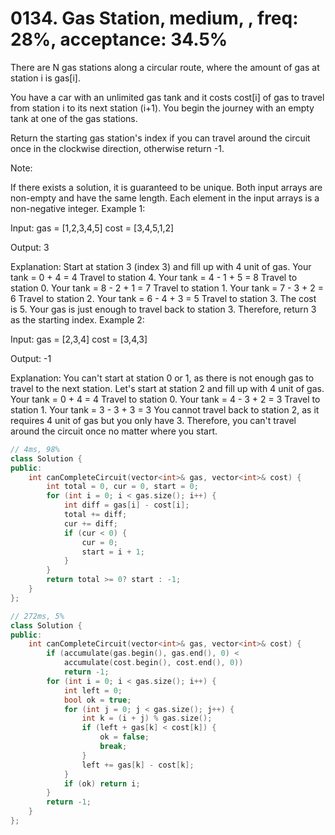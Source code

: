 # 0134. Gas Station, medium, , freq: 28%, acceptance: 34.5%

There are N gas stations along a circular route, where the amount of gas at station i is gas[i].

You have a car with an unlimited gas tank and it costs cost[i] of gas to travel from station i to its next station (i+1). You begin the journey with an empty tank at one of the gas stations.

Return the starting gas station's index if you can travel around the circuit once in the clockwise direction, otherwise return -1.

Note:

If there exists a solution, it is guaranteed to be unique.
Both input arrays are non-empty and have the same length.
Each element in the input arrays is a non-negative integer.
Example 1:

Input: 
gas  = [1,2,3,4,5]
cost = [3,4,5,1,2]

Output: 3

Explanation:
Start at station 3 (index 3) and fill up with 4 unit of gas. Your tank = 0 + 4 = 4
Travel to station 4. Your tank = 4 - 1 + 5 = 8
Travel to station 0. Your tank = 8 - 2 + 1 = 7
Travel to station 1. Your tank = 7 - 3 + 2 = 6
Travel to station 2. Your tank = 6 - 4 + 3 = 5
Travel to station 3. The cost is 5. Your gas is just enough to travel back to station 3.
Therefore, return 3 as the starting index.
Example 2:

Input: 
gas  = [2,3,4]
cost = [3,4,3]

Output: -1

Explanation:
You can't start at station 0 or 1, as there is not enough gas to travel to the next station.
Let's start at station 2 and fill up with 4 unit of gas. Your tank = 0 + 4 = 4
Travel to station 0. Your tank = 4 - 3 + 2 = 3
Travel to station 1. Your tank = 3 - 3 + 3 = 3
You cannot travel back to station 2, as it requires 4 unit of gas but you only have 3.
Therefore, you can't travel around the circuit once no matter where you start.

```c++
// 4ms, 98%
class Solution {
public:
    int canCompleteCircuit(vector<int>& gas, vector<int>& cost) {
        int total = 0, cur = 0, start = 0;
        for (int i = 0; i < gas.size(); i++) {
            int diff = gas[i] - cost[i];
            total += diff;
            cur += diff;
            if (cur < 0) {
                cur = 0;
                start = i + 1;
            }
        }
        return total >= 0? start : -1;
    }
};

// 272ms, 5%
class Solution {
public:
    int canCompleteCircuit(vector<int>& gas, vector<int>& cost) {
        if (accumulate(gas.begin(), gas.end(), 0) < 
            accumulate(cost.begin(), cost.end(), 0))
            return -1;
        for (int i = 0; i < gas.size(); i++) {
            int left = 0;
            bool ok = true;
            for (int j = 0; j < gas.size(); j++) {
                int k = (i + j) % gas.size();
                if (left + gas[k] < cost[k]) {
                    ok = false;
                    break;
                }
                left += gas[k] - cost[k];
            }
            if (ok) return i;
        }
        return -1;
    }
};
```

